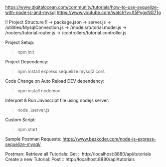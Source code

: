 https://www.digitalocean.com/community/tutorials/how-to-use-sequelize-with-node-js-and-mysql
https://www.youtube.com/watch?v=X5PygyNG71g

!! Project Structure !!
-> package.json
-> server.js 
    -> /utilities/MysqlConnection.js 
    -> /models/tutorial.model.js 
    -> /routers/tutorial.router.js 
    -> /controllers/tutorial.controller.js

Project Setup:
> npm init

Project Dependency:
> npm install express sequelize mysql2 cors

Code Change on Auto Reload DEV dependency:
> npm install nodemon

Interpret & Run Javascript file using nodejs server:
> node .\server.js

Custom Script:
> npm start

Sample Postman Requests:
https://www.bezkoder.com/node-js-express-sequelize-mysql/

Postman:
    Retrieve all Tutorials:
       Get :: http://localhost:8880/api/tutorials
    Create a new Tutorial:
       Post :: http://localhost:8880/api/tutorials